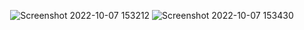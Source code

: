 <div align ="center"> 

![Screenshot 2022-10-07 153212](https://user-images.githubusercontent.com/76916192/194529080-89045988-1515-4b09-80f6-10ec58920f79.png)
![Screenshot 2022-10-07 153430](https://user-images.githubusercontent.com/76916192/194529259-c309632e-1990-46be-b1da-597be0e92b3d.png)


</div>
